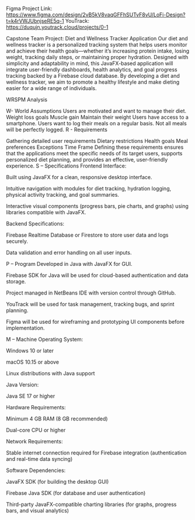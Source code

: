 Figma Project Link: https://www.figma.com/design/2vB5kV8vaqGFFhSUTvF8vU/LoFi-Design?t=k4rVWJUbnjseRE5q-1
YouTrack: https://duqujn.youtrack.cloud/projects/0-1

Capstone Team Project: Diet and Wellness Tracker Application
Our diet and wellness tracker is a personalized tracking system that helps users monitor and achieve their health goals—whether it’s increasing protein intake, losing weight, tracking daily steps, or maintaining proper hydration. Designed with simplicity and adaptability in mind, this JavaFX-based application will integrate user-friendly dashboards, health analytics, and goal progress tracking backed by a Firebase cloud database. By developing a diet and wellness tracker, we aim to promote a healthy lifestyle and make dieting easier for a wide range of individuals. 


WRSPM Analysis

W- World Assumptions
Users are motivated and want to manage their diet.
Weight loss goals
Muscle gain
Maintain their weight
Users have access to a smartphone.
Users want to log their meals on a regular basis.
Not all meals will be perfectly logged.
R - Requirements 

Gathering detailed user requirements
Dietary restrictions
Health goals
Meal preferences 
Exceptions
Time Frame
Defining these requirements ensures that the applications meet the specific needs of its target users, supports personalized diet planning, and provides an effective, user-friendly experience. 
S – Specifications 
Frontend Interface:


Built using JavaFX for a clean, responsive desktop interface.


Intuitive navigation with modules for diet tracking, hydration logging, physical activity tracking, and goal summaries.


Interactive visual components (progress bars, pie charts, and graphs) using libraries compatible with JavaFX.


Backend Specifications:


Firebase Realtime Database or Firestore to store user data and logs securely.


Data validation and error handling on all user inputs.

P – Program
Developed in Java with JavaFX for GUI.


Firebase SDK for Java will be used for cloud-based authentication and data storage.


Project managed in NetBeans IDE with version control through GitHub.


YouTrack will be used for task management, tracking bugs, and sprint planning.


Figma will be used for wireframing and prototyping UI components before implementation.

M – Machine
Operating System:


Windows 10 or later


macOS 10.15 or above


Linux distributions with Java support


Java Version:


Java SE 17 or higher


Hardware Requirements:


Minimum 4 GB RAM (8 GB recommended)


Dual-core CPU or higher


Network Requirements:


Stable internet connection required for Firebase integration (authentication and real-time data syncing)


Software Dependencies:


JavaFX SDK (for building the desktop GUI)


Firebase Java SDK (for database and user authentication)


Third-party JavaFX-compatible charting libraries (for graphs, progress bars, and visual analytics)



